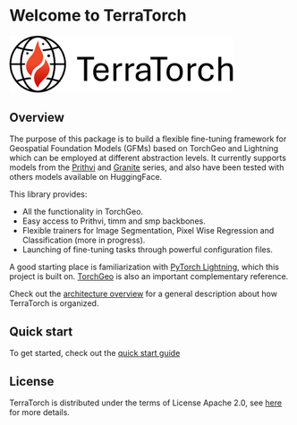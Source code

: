 # Welcome to TerraTorch
<!---
<img src="https://github.com/user-attachments/assets/f8c9586f-6220-4a53-9669-2aee3300b492" alt="TerraTorch"  width="400"/>
-->
<img src="figs/logo.png" alt="TerraTorch"  width="400"/>

## Overview

The purpose of this package is to build a flexible fine-tuning framework for Geospatial Foundation Models (GFMs) based on TorchGeo and Lightning
which can be employed at different abstraction levels. It currently supports models from the
[Prithvi](https://huggingface.co/ibm-nasa-geospatial)
and [Granite](https://huggingface.co/ibm-granite/granite-geospatial-land-surface-temperature) series, and also have been tested with others models available on HuggingFace. 

This library provides:

- All the functionality in TorchGeo.
- Easy access to Prithvi, timm and smp backbones.
- Flexible trainers for Image Segmentation, Pixel Wise Regression and Classification (more in progress).
- Launching of fine-tuning tasks through powerful configuration files.

A good starting place is familiarization with [PyTorch Lightning](https://lightning.ai/docs/pytorch/stable/), which this project is built on. 
[TorchGeo](https://torchgeo.readthedocs.io/en/stable/) is also an important complementary reference. 

Check out the [architecture overview](architecture.md) for a general description about how TerraTorch is
organized. 

## Quick start

To get started, check out the [quick start guide](quick_start.md)

## License
TerraTorch is distributed under the terms of License Apache 2.0, see [here](license.md) for more details. 
